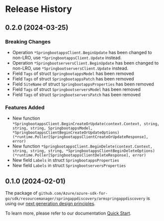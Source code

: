 # Release History

## 0.2.0 (2024-03-25)
### Breaking Changes

- Operation `*SpringbootappsClient.BeginUpdate` has been changed to non-LRO, use `*SpringbootappsClient.Update` instead.
- Operation `*SpringbootserversClient.BeginUpdate` has been changed to non-LRO, use `*SpringbootserversClient.Update` instead.
- Field `Tags` of struct `SpringbootappsModel` has been removed
- Field `Tags` of struct `SpringbootappsPatch` has been removed
- Field `SiteName` of struct `SpringbootappsProperties` has been removed
- Field `Tags` of struct `SpringbootserversModel` has been removed
- Field `Tags` of struct `SpringbootserversPatch` has been removed

### Features Added

- New function `*SpringbootappsClient.BeginCreateOrUpdate(context.Context, string, string, string, SpringbootappsModel, *SpringbootappsClientBeginCreateOrUpdateOptions) (*runtime.Poller[SpringbootappsClientCreateOrUpdateResponse], error)`
- New function `*SpringbootappsClient.BeginDelete(context.Context, string, string, string, *SpringbootappsClientBeginDeleteOptions) (*runtime.Poller[SpringbootappsClientDeleteResponse], error)`
- New field `Labels` in struct `SpringbootappsProperties`
- New field `Labels` in struct `SpringbootserversProperties`


## 0.1.0 (2024-02-01)

The package of `github.com/Azure/azure-sdk-for-go/sdk/resourcemanager/springappdiscovery/armspringappdiscovery` is using our [next generation design principles](https://azure.github.io/azure-sdk/general_introduction.html).

To learn more, please refer to our documentation [Quick Start](https://aka.ms/azsdk/go/mgmt).
